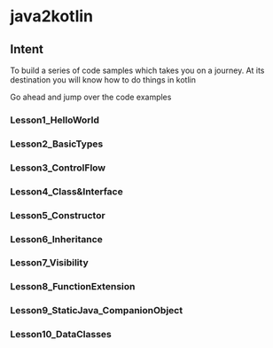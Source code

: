 # java2kotlin

## Intent ##
To build a series of code samples which takes you on a journey. 
At its destination you will know how to do things in kotlin

Go ahead and jump over the code examples

### Lesson1_HelloWorld
### Lesson2_BasicTypes
### Lesson3_ControlFlow
### Lesson4_Class&Interface
### Lesson5_Constructor
### Lesson6_Inheritance
### Lesson7_Visibility
### Lesson8_FunctionExtension
### Lesson9_StaticJava_CompanionObject
### Lesson10_DataClasses

